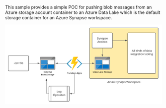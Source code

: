 This sample provides a simple POC for pushing blob messages from an Azure storage account container to an Azure Data Lake which is the default storage container for an Azure Synapse workspace.

![Private-AKS-Architecture](images/ingest-function.png)